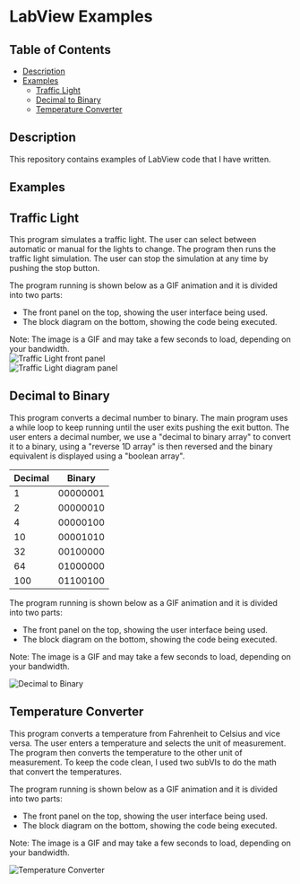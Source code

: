 # LabView Examples
## Table of Contents
  - [Description](#description)
  - [Examples](#examples)
    - [Traffic Light](#traffic-light)
    - [Decimal to Binary](#decimal-to-binary)
    - [Temperature Converter](#temperature-converter) 
    
## Description  
This repository contains examples of LabView code that I have written.
## Examples  
  

  ## Traffic Light  
This program simulates a traffic light. The user can select between automatic or manual for the lights to change. The program then runs the traffic light simulation. The user can stop the simulation at any time by pushing the stop button.  

  The program running is shown below as a GIF animation and it is divided into two parts:    
- The front panel on the top, showing the user interface being used.  
- The block diagram on the bottom, showing the code being executed.  

Note: The image is a GIF and may take a few seconds to load, depending on your bandwidth.   
![Traffic Light front panel](/main/img/autofrontpanel.gif)  
![Traffic Light diagram panel](/main/img/autodiagrampanel.gif) 
  
  
 ## Decimal to Binary  
This program converts a decimal number to binary. The main program uses a while loop to keep running until the user exits pushing the exit button. The user enters a decimal number, we use a "decimal to binary array" to convert it to a binary, using a "reverse 1D array" is then reversed and the binary equivalent is displayed using a "boolean array".  

| Decimal | Binary   |
| ------- | -------- |
| 1       | 00000001 |
| 2       | 00000010 |
| 4       | 00000100 |
| 10      | 00001010 |
| 32      | 00100000 |
| 64      | 01000000 |
| 100     | 01100100 |  
  
  
The program running is shown below as a GIF animation and it is divided into two parts:    
- The front panel on the top, showing the user interface being used.  
- The block diagram on the bottom, showing the code being executed.  

Note: The image is a GIF and may take a few seconds to load, depending on your bandwidth.  

![Decimal to Binary](/main/img/decimaltobinary.gif)  
  
 ## Temperature Converter  
This program converts a temperature from Fahrenheit to Celsius and vice versa. The user enters a temperature and selects the unit of measurement. The program then converts the temperature to the other unit of measurement. 
To keep the code clean, I used two subVIs to do the math that convert the temperatures. 
  
The program running is shown below as a GIF animation and it is divided into two parts:    
- The front panel on the top, showing the user interface being used.  
- The block diagram on the bottom, showing the code being executed.  

Note: The image is a GIF and may take a few seconds to load, depending on your bandwidth.   
  
  
![Temperature Converter](/main/img/temperatureconversion.gif)   